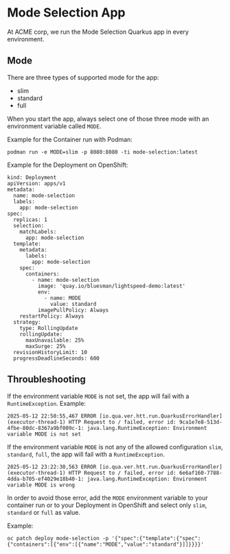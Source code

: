 # Mode Selection App

At ACME corp, we run the Mode Selection Quarkus app in every environment.

## Mode
There are three types of supported mode for the app:

* slim
* standard
* full

When you start the app, always select one of those three mode with an environment variable called `MODE`.

Example for the Container run with Podman:
```
podman run -e MODE=slim -p 8080:8080 -ti mode-selection:latest
```

Example for the Deployment on OpenShift:

```
kind: Deployment
apiVersion: apps/v1
metadata:
  name: mode-selection
  labels:
    app: mode-selection
spec:
  replicas: 1
  selection:
    matchLabels:
      app: mode-selection
  template:
    metadata:
      labels:
        app: mode-selection
    spec:
      containers:
        - name: mode-selection
          image: 'quay.io/bluesman/lightspeed-demo:latest'
          env:
            - name: MODE
              value: standard
          imagePullPolicy: Always
    restartPolicy: Always
  strategy:
    type: RollingUpdate
    rollingUpdate:
      maxUnavailable: 25%
      maxSurge: 25%
  revisionHistoryLimit: 10
  progressDeadlineSeconds: 600
```

## Throubleshooting
If the environment variable `MODE` is not set, the app will fail with a `RuntimeException`. Example:

```
2025-05-12 22:50:55,467 ERROR [io.qua.ver.htt.run.QuarkusErrorHandler] (executor-thread-1) HTTP Request to / failed, error id: 9ca1e7e8-513d-4fbe-80dc-8367a9bf009c-1: java.lang.RuntimeException: Environment variable MODE is not set
```

If the environment variable `MODE` is not any of the allowed configuration `slim`, `standard`, `full`, the app will fail with a `RuntimeException`.

```
2025-05-12 23:22:30,563 ERROR [io.qua.ver.htt.run.QuarkusErrorHandler] (executor-thread-1) HTTP Request to / failed, error id: 6e6af160-7788-4dda-b705-ef4029e18b40-1: java.lang.RuntimeException: Environment variable MODE is wrong
```

In order to avoid those error, add the `MODE` environment variable to your container run or to your Deployment in OpenShift and select only `slim`, `standard` or `full` as value.

Example:
```
oc patch deploy mode-selection -p '{"spec":{"template":{"spec":{"containers":[{"env":[{"name":"MODE","value":"standard"}]]}}}}'
```

